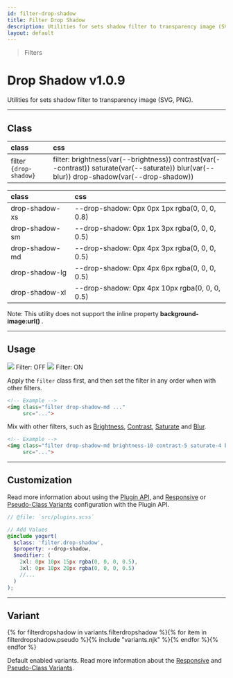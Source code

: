 ```yaml
---
id: filter-drop-shadow
title: Filter Drop Shadow
description: Utilities for sets shadow filter to transparency image (SVG, PNG).
layout: default
---
```


> Filters

# Drop Shadow <span class="ml-1 px-2 py-1 text-sm text-gray-600 (dark)text-charcoal-100 bg-gray-300 (dark)bg-gray-600">v1.0.9</span>

Utilities for sets shadow filter to transparency image (SVG, PNG).

---

## Class

| <span class="px-3 py-1 text-white (dark)text-charcoal-100 bg-charcoal-100 (dark)bg-gray-600 rounded-full">class</span> | <span class="px-3 py-1 text-white (dark)text-charcoal-100 bg-charcoal-100 (dark)bg-gray-600 rounded-full">css</span> |
|:--|:--|
| filter `{drop-shadow}` | filter: brightness(var(--brightness)) contrast(var(--contrast)) saturate(var(--saturate)) blur(var(--blur)) drop-shadow(var(--drop-shadow)) |

| <span class="px-3 py-1 text-white (dark)text-charcoal-100 bg-charcoal-100 (dark)bg-gray-600 rounded-full">class</span> | <span class="px-3 py-1 text-white (dark)text-charcoal-100 bg-charcoal-100 (dark)bg-gray-600 rounded-full">css</span> |
|:--|:--|
| drop-shadow-xs | --drop-shadow: 0px 0px 1px rgba(0, 0, 0, 0.8) |
| drop-shadow-sm | --drop-shadow: 0px 1px 3px rgba(0, 0, 0, 0.5) |
| drop-shadow-md | --drop-shadow: 0px 4px 3px rgba(0, 0, 0, 0.5) |
| drop-shadow-lg | --drop-shadow: 0px 4px 6px rgba(0, 0, 0, 0.5) |
| drop-shadow-xl | --drop-shadow: 0px 4px 10px rgba(0, 0, 0, 0.5) |

<y class="mt-2 mb-4 mx-4 p-3 border-l-8 border-orange-600 text-sm text-orange-600 (dark)text-orange-500 bg-orange-200 (dark)bg-orange-900">
  <span class="pr-1 font-semibold">
    Note:
  </span>
  This utility does not support the inline property
  <strong>
    background-image:url()
  </strong>.
</y>

---

## Usage

<y class="mx-2 my-2 mx-auto flex">
  <y class="max-w-sm">
    <img class="w-full h-48 object-contain object-center overflow-hidden"
         src="https://images.vexels.com/media/users/3/196998/isolated/preview/3421fa2cd778f85dfc33c72728b57d1e-tyrannosaurus-dino-cute-by-vexels.png">
    <y class="pt-2 text-sm text-center">
      Filter: OFF
    </y>
  </y>
  <y class="p-2 max-w-sm">
    <img class="filter drop-shadow-md w-full h-48 object-contain object-center overflow-hidden"
         src="https://images.vexels.com/media/users/3/196998/isolated/preview/3421fa2cd778f85dfc33c72728b57d1e-tyrannosaurus-dino-cute-by-vexels.png">
    <y class="pt-2 text-sm text-center">
      Filter: ON
    </y>
  </y>
</y>

Apply the `filter` class first, and then set the filter in any order when with other filters.

```html
<!-- Example -->
<img class="filter drop-shadow-md ..."
     src="...">
```

Mix with other filters, such as [Brightness](/filter-brightness/), [Contrast](/filter-contrast/), [Saturate](/filter/saturate) and [Blur](/filter-blur/).

```html
<!-- Example -->
<img class="filter drop-shadow-md brightness-10 contrast-5 saturate-4 blur-5 ..."
     src="...">
```

---

## Customization

Read more information about using the [Plugin API](/plugin-api/), and  [Responsive](/responsive) or [Pseudo-Class Variants](/pseudo-class-variants/) configuration with the Plugin API.

```scss
// @file: `src/plugins.scss`

// Add Values
@include yogurt(
  $class: 'filter.drop-shadow',
  $property: --drop-shadow,
  $modifier: (
    2xl: 0px 10px 15px rgba(0, 0, 0, 0.5),
    3xl: 0px 10px 20px rgba(0, 0, 0, 0.5)
    //...
  )
);
```

---

## Variant

<y class="flex flex-gap-2 flex-wrap justify-start items-center">{% for filterdropshadow in variants.filterdropshadow %}{% for item in filterdropshadow.pseudo %}{% include "variants.njk" %}{% endfor %}{% endfor %}</y>

Default enabled variants. Read more information about the [Responsive](/responsive) and [Pseudo-Class Variants](/pseudo-class-variants/).


